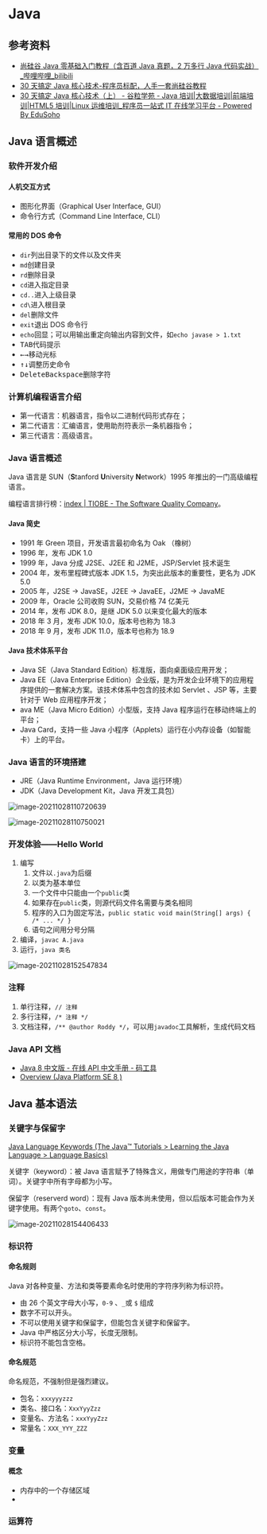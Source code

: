 # Java

## 参考资料

- [尚硅谷 Java 零基础入门教程（含百道 Java 真题，2 万多行 Java 代码实战）_哔哩哔哩_bilibili](https://www.bilibili.com/video/BV1Kb411W75N)
- [30 天搞定 Java 核心技术-程序员标配，人手一套尚硅谷教程](http://www.atguigu.com/download_detail.shtml?v=129)
- [30 天搞定 Java 核心技术（上） - 谷粒学苑 - Java 培训|大数据培训|前端培训|HTML5 培训|Linux 运维培训_程序员一站式 IT 在线学习平台 - Powered By EduSoho](https://www.gulixueyuan.com/goods/show/203?targetId=309&preview=0)

## Java 语言概述

### 软件开发介绍

#### 人机交互方式

- 图形化界面（Graphical User Interface, GUI）
- 命令行方式（Command Line Interface, CLI）

#### 常用的 DOS 命令

- `dir`列出目录下的文件以及文件夹
- `md`创建目录
- `rd`删除目录
- `cd`进入指定目录
- `cd..`进入上级目录
- `cd\`进入根目录
- `del`删除文件
- `exit`退出 DOS 命令行
- `echo`回显；可以用输出重定向输出内容到文件，如`echo javase > 1.txt`
- <kbd>TAB</kbd>代码提示
- <kbd>←</kbd><kbd>→</kbd>移动光标
- <kbd>↑</kbd><kbd>↓</kbd>调整历史命令
- <kbd>Delete</kbd><kbd>Backspace</kbd>删除字符

### 计算机编程语言介绍

- 第一代语言：机器语言，指令以二进制代码形式存在；
- 第二代语言：汇编语言，使用助剂符表示一条机器指令；
- 第三代语言：高级语言。

### Java 语言概述

Java 语言是 SUN（**S**tanford **U**niversity **N**etwork）1995 年推出的一门高级编程语言。

编程语言排行榜：[index | TIOBE - The Software Quality Company](https://www.tiobe.com/tiobe-index/)。

#### Java 简史

- 1991 年 Green 项目，开发语言最初命名为 Oak （橡树）
- 1996 年，发布 JDK 1.0
- 1999 年，Java 分成 J2SE、J2EE 和 J2ME，JSP/Servlet 技术诞生
- 2004 年，发布里程碑式版本 JDK 1.5，为突出此版本的重要性，更名为 JDK 5.0
- 2005 年，J2SE -> JavaSE，J2EE -> JavaEE，J2ME -> JavaME
- 2009 年，Oracle 公司收购 SUN，交易价格 74 亿美元
- 2014 年，发布 JDK 8.0，是继 JDK 5.0 以来变化最大的版本
- 2018 年 3 月，发布 JDK 10.0，版本号也称为 18.3
- 2018 年 9 月，发布 JDK 11.0，版本号也称为 18.9

#### Java 技术体系平台

- Java SE（Java Standard Edition）标准版，面向桌面级应用开发；
- Java EE（Java Enterprise Edition）企业版，是为开发企业环境下的应用程序提供的一套解决方案。该技术体系中包含的技术如 Servlet 、JSP 等，主要针对于 Web 应用程序开发；
- ava ME（Java Micro Edition）小型版，支持 Java 程序运行在移动终端上的平台；
- Java Card，支持一些 Java 小程序（Applets）运行在小内存设备（如智能卡）上的平台。

### Java 语言的环境搭建

- JRE（Java Runtime Environment，Java 运行环境）
- JDK（Java Development Kit，Java 开发工具包）

![image-20211028110720639](./java.assets/image-20211028110720639.png)

![image-20211028110750021](./java.assets/image-20211028110750021.png)

### 开发体验——Hello World

1. 编写
   1. 文件以`.java`为后缀
   2. 以类为基本单位
   3. 一个文件中只能由一个`public`类
   4. 如果存在`public`类，则源代码文件名需要与类名相同
   5. 程序的入口为固定写法，`public static void main(String[] args) { /* ... */ }`
   6. 语句之间用分号分隔
2. 编译，`javac A.java`
3. 运行，`java 类名`

![image-20211028152547834](./java.assets/image-20211028152547834.png)

### 注释

1. 单行注释，`// 注释`
2. 多行注释，`/* 注释 */`
3. 文档注释，`/** @author Roddy */`，可以用`javadoc`工具解析，生成代码文档

### Java API 文档

- [Java 8 中文版 - 在线 API 中文手册 - 码工具](https://www.matools.com/api/java8)
- [Overview (Java Platform SE 8 )](https://docs.oracle.com/javase/8/docs/api/)

## Java 基本语法

### 关键字与保留字

[Java Language Keywords (The Java™ Tutorials > Learning the Java Language > Language Basics)](https://docs.oracle.com/javase/tutorial/java/nutsandbolts/_keywords.html)

关键字（keyword）：被 Java 语言赋予了特殊含义，用做专门用途的字符串（单词）。关键字中所有字母都为小写。

保留字（reserverd word）：现有 Java 版本尚未使用，但以后版本可能会作为关键字使用。有两个`goto`、`const`。

![image-20211028154406433](./java.assets/image-20211028154406433.png)

### 标识符

#### 命名规则

Java 对各种变量、方法和类等要素命名时使用的字符序列称为标识符。

- 由 26 个英文字母大小写，`0-9` 、`_`或 `$` 组成
- 数字不可以开头。
- 不可以使用关键字和保留字，但能包含关键字和保留字。
- Java 中严格区分大小写，长度无限制。
- 标识符不能包含空格。

#### 命名规范

命名规范，不强制但是强烈建议。

- 包名：`xxxyyyzzz`
- 类名、接口名：`XxxYyyZzz`
- 变量名、方法名：`xxxYyyZzz`
- 常量名：`XXX_YYY_ZZZ`

### 变量

#### 概念

- 内存中的一个存储区域
- 

### 运算符


